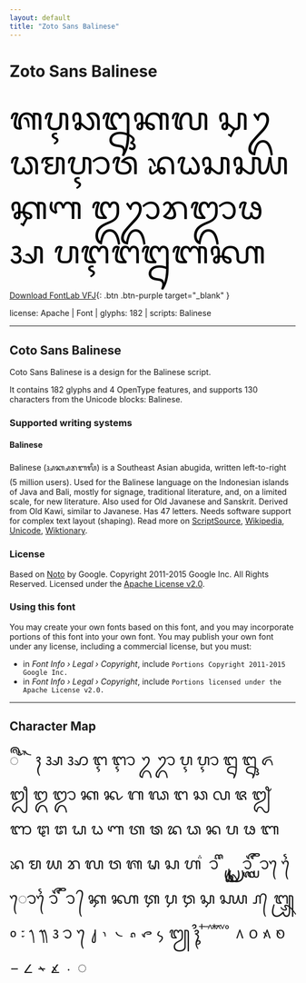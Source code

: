 ```yaml
---
layout: default
title: "Zoto Sans Balinese"
---
```


# Zoto Sans Balinese

<div contenteditable="true" style="font-family: Zoto Sans Balinese; font-size: 4em; color:black; margin: 0.5em 0 0.5em 0; line-height: 1.4em;">
ᬰᬋᬘᬎᬓᬮ ᭊᬉᬥᬫᬌᬯ ᬪᬠᬲᭋᭅᬡ ᬑᬊᬭᬒᬨᬅ ᬧᬇᬗᬍᬩᭆ
</div>

[Download FontLab VFJ](https://downgit.github.io/#/home?url=https://github.com/fontlabcom/getgo-fonts/blob/main/getgo-fonts/apache/zotosans/zotosans-balinese.ttf){: .btn .btn-purple target="_blank" }

license: Apache \| Font \| glyphs: 182 \| scripts: Balinese

---


## Coto Sans Balinese

Coto Sans Balinese is a design for the Balinese script.

It contains 182 glyphs and 4 OpenType features, and supports 130 characters from the Unicode blocks: Balinese.


### Supported writing systems


#### Balinese

Balinese (ᬅᬓ᭄ᬱᬭᬩᬮᬶ) is a Southeast Asian abugida, written left-to-right (5 million users). Used for the Balinese language on the Indonesian islands of Java and Bali, mostly for signage, traditional literature, and, on a limited scale, for new literature. Also used for Old Javanese and Sanskrit. Derived from Old Kawi, similar to Javanese. Has 47 letters. Needs software support for complex text layout (shaping). Read more on [ScriptSource](https://scriptsource.org/scr/Bali), [Wikipedia](https://en.wikipedia.org/wiki/ISO_15924:Bali), [Unicode](https://www.unicode.org/versions/Unicode13.0.0/ch17.pdf#G26759), [Wiktionary](https://en.wiktionary.org/wiki/Category:Balinese_script).


### License

Based on [Noto](https://github.com/notofonts) by Google. Copyright 2011-2015 Google Inc. All Rights Reserved. Licensed under the [Apache License v2.0](https://www.apache.org/licenses/LICENSE-2.0.txt).

### Using this font

You may create your own fonts based on this font, and you may incorporate portions of this font into your own font. You may publish your own font under any license, including a commercial license, but you must:

- in _Font Info › Legal › Copyright_, include `Portions Copyright 2011-2015 Google Inc.`
- in _Font Info › Legal › Copyright_, include `Portions licensed under the Apache License v2.0.`


---

## Character Map

<div style="font-family: Zoto Sans Balinese; font-size: 2em;">
ᬀ ᬁ ᬂ ᬃ ᬄ ᬅ ᬆ ᬇ ᬈ ᬉ ᬊ ᬋ ᬌ ᬍ ᬎ ᬏ ᬐ ᬑ ᬒ ᬓ ᬔ ᬕ ᬖ ᬗ ᬘ ᬙ ᬚ ᬛ ᬜ ᬝ ᬞ ᬟ ᬠ ᬡ ᬢ ᬣ ᬤ ᬥ ᬦ ᬧ ᬨ ᬩ ᬪ ᬫ ᬬ ᬭ ᬮ ᬯ ᬰ ᬱ ᬲ ᬳ ᬴ ᬵ ᬶ ᬷ ᬸ ᬹ ᬺ ᬻ ᬼ ᬽ ᬾ ᬿ ᭀ ᭁ ᭂ ᭃ ᭄ ᭅ ᭆ ᭇ ᭈ ᭉ ᭊ ᭋ ᭚ ᭛ ᭜ ᭝ ᭞ ᭟ ᭠ ᭡ ᭢ ᭣ ᭤ ᭥ ᭦ ᭧ ᭨ ᭩ ᭪ ᭫ ᭬ ᭭ ᭮ ᭯ ᭰ ᭱ ᭲ ᭳ ᭴ ᭵ ᭶ ᭷ ᭸ ᭹ ᭺ ᭻ ᭼ ◌
</div>

